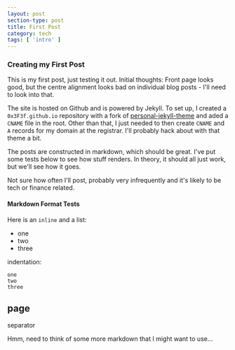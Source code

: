 ```yaml
---
layout: post
section-type: post
title: First Post
category: tech
tags: [ 'intro' ]
---
```


### Creating my First Post

This is my first post, just testing it out.  Initial thoughts: Front page looks good, but the centre alignment looks bad on individual blog posts - I'll need to look into that.

The site is hosted on Github and is powered by Jekyll.  To set up, I created a `0x3F3f.github.io` repository with a fork of [personal-jekyll-theme](https://github.com/PanosSakkos/personal-jekyll-theme) and aded a `CNAME` file in the root.  Other than that, I just needed to then create `CNAME` and `A` records for my domain at the registrar.  I'll probably hack about with that theme a bit.


The posts are constructed in markdown, which should be great.  I've put some tests below to see how stuff renders.  In theory, it should all just work, but we'll see how it goes.

Not sure how often I'll post, probably very infrequently and it's likely to be tech or finance related.

#### Markdown Format Tests

Here is an `inline` and a list:

- one
- two
- three

indentation:

    one
    two 
    three
  
page
---
separator
  
Hmm, need to think of some more markdown that I might want to use... 

